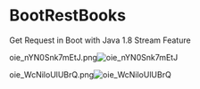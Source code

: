 # BootRestBooks
Get Request in Boot with Java 1.8 Stream Feature

oie_nYN0Snk7mEtJ.png![oie_nYN0Snk7mEtJ](https://user-images.githubusercontent.com/47211382/125451740-9e549034-c589-47ad-99c2-c2e79889271b.png)


oie_WcNiloUlUBrQ.png![oie_WcNiloUlUBrQ](https://user-images.githubusercontent.com/47211382/125451887-74723916-465d-4007-bd2c-c8e0ae93b9f8.png)

